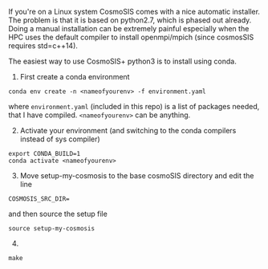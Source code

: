 If you're on a Linux system CosmoSIS comes with a nice automatic installer.
The problem is that it is based on python2.7, which is phased out already.
Doing a manual installation can be extremely painful especially when the HPC uses the default compiler to install openmpi/mpich (since cosmosSIS requires std=c++14).

The easiest way to use CosmoSIS+ python3 is to install using conda.<BR>


1. First create a conda environment <BR>
```
conda env create -n <nameofyourenv> -f environment.yaml
```
where ```environment.yaml``` (included in this repo) is a list of packages needed, that I have compiled. ```<nameofyourenv>``` can be anything.
  
2. Activate your environment (and switching to the conda compilers instead of sys compiler)

```
export CONDA_BUILD=1
conda activate <nameofyourenv>
```

3. Move setup-my-cosmosis to the base cosmoSIS directory and edit the line
```
COSMOSIS_SRC_DIR=
```
and then source the setup file
```
source setup-my-cosmosis
```

4. 
```
make
```
